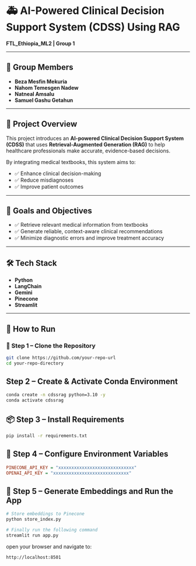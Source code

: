 # 🚑 AI-Powered Clinical Decision Support System (CDSS) Using RAG  
**FTL_Ethiopia_ML2 | Group 1**

---

## 👥 Group Members
- **Beza Mesfin Mekuria**  
- **Nahom Temesgen Nadew**  
- **Natneal Amsalu**  
- **Samuel Gashu Getahun**

---

## 📌 Project Overview

This project introduces an **AI-powered Clinical Decision Support System (CDSS)** that uses **Retrieval-Augmented Generation (RAG)** to help healthcare professionals make accurate, evidence-based decisions.

By integrating medical textbooks, this system aims to:
- ✅ Enhance clinical decision-making  
- ✅ Reduce misdiagnoses  
- ✅ Improve patient outcomes  

---

## 🎯 Goals and Objectives

- ✅ Retrieve relevant medical information from textbooks  
- ✅ Generate reliable, context-aware clinical recommendations  
- ✅ Minimize diagnostic errors and improve treatment accuracy  

---

## 🛠️ Tech Stack

- **Python**
- **LangChain**
- **Gemini**
- **Pinecone**
- **Streamlit**

---

## 🚀 How to Run

### 🔁 Step 1 – Clone the Repository
```bash
git clone https://github.com/your-repo-url
cd your-repo-directory
```
## Step 2 – Create & Activate Conda Environment
```bash
conda create -n cdssrag python=3.10 -y
conda activate cdssrag
```
## 📦 Step 3 – Install Requirements
```bash
pip install -r requirements.txt
```
## 🔐 Step 4 – Configure Environment Variables
```ini
PINECONE_API_KEY = "xxxxxxxxxxxxxxxxxxxxxxxxxxxxx"
OPENAI_API_KEY = "xxxxxxxxxxxxxxxxxxxxxxxxxxxxx"
```
## 🧠 Step 5 – Generate Embeddings and Run the App
```bash
# Store embeddings to Pinecone
python store_index.py
```

```bash
# Finally run the following command
streamlit run app.py
```
open your browser and navigate to:
```bash
http://localhost:8501

```
